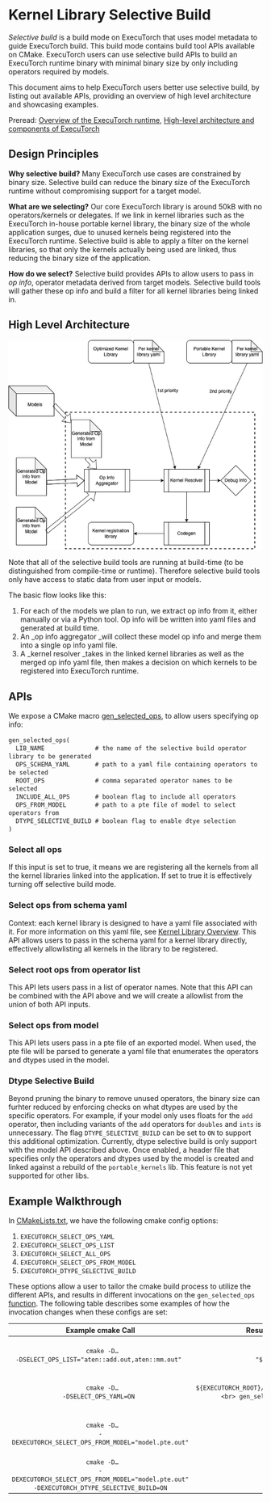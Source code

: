 # Kernel Library Selective Build

_Selective build_ is a build mode on ExecuTorch that uses model metadata to guide ExecuTorch build. This build mode contains build tool APIs available on CMake. ExecuTorch users can use selective build APIs to build an ExecuTorch runtime binary with minimal binary size by only including operators required by models.

This document aims to help ExecuTorch users better use selective build, by listing out available APIs, providing an overview of high level architecture and showcasing examples.

Preread: [Overview of the ExecuTorch runtime](runtime-overview.md), [High-level architecture and components of ExecuTorch](getting-started-architecture.md)


## Design Principles

**Why selective build?** Many ExecuTorch use cases are constrained by binary size. Selective build can reduce the binary size of the ExecuTorch runtime without compromising support for a target model.

**What are we selecting?** Our core ExecuTorch library is around 50kB with no operators/kernels or delegates. If we link in kernel libraries such as the ExecuTorch in-house portable kernel library, the binary size of the whole application surges, due to unused kernels being registered into the ExecuTorch runtime. Selective build is able to apply a filter on the kernel libraries, so that only the kernels actually being used are linked, thus reducing the binary size of the application.

**How do we select?** Selective build provides APIs to allow users to pass in _op info_, operator metadata derived from target models. Selective build tools will gather these op info and build a filter for all kernel libraries being linked in.


## High Level Architecture



![](_static/img/kernel-library-selective-build.png)


Note that all of the selective build tools are running at build-time (to be distinguished from compile-time or runtime). Therefore selective build tools only have access to static data from user input or models.

The basic flow looks like this:



1. For each of the models we plan to run, we extract op info from it, either manually or via a Python tool. Op info will be written into yaml files and generated at build time.
2. An _op info aggregator _will collect these model op info and merge them into a single op info yaml file.
3. A _kernel resolver _takes in the linked kernel libraries as well as the merged op info yaml file, then makes a decision on which kernels to be registered into ExecuTorch runtime.


## APIs

We expose a CMake macro [gen_selected_ops](https://github.com/pytorch/executorch/blob/main/tools/cmake/Codegen.cmake#L12), to allow users specifying op info:

```
gen_selected_ops(
  LIB_NAME              # the name of the selective build operator library to be generated
  OPS_SCHEMA_YAML       # path to a yaml file containing operators to be selected
  ROOT_OPS              # comma separated operator names to be selected
  INCLUDE_ALL_OPS       # boolean flag to include all operators
  OPS_FROM_MODEL        # path to a pte file of model to select operators from
  DTYPE_SELECTIVE_BUILD # boolean flag to enable dtye selection
)
```


### Select all ops

If this input is set to true, it means we are registering all the kernels from all the kernel libraries linked into the application. If set to true it is effectively turning off selective build mode.


### Select ops from schema yaml

Context: each kernel library is designed to have a yaml file associated with it. For more information on this yaml file, see [Kernel Library Overview](kernel-library-overview.md). This API allows users to pass in the schema yaml for a kernel library directly, effectively allowlisting all kernels in the library to be registered.


### Select root ops from operator list

This API lets users pass in a list of operator names. Note that this API can be combined with the API above and we will create a allowlist from the union of both API inputs.

### Select ops from model

This API lets users pass in a pte file of an exported model. When used, the pte file will be parsed to generate a yaml file that enumerates the operators and dtypes used in the model. 

### Dtype Selective Build

Beyond pruning the binary to remove unused operators, the binary size can furhter reduced by enforcing checks on what dtypes are used by the specific operators. For example, if your model only uses floats for the `add` operator, then including variants of the `add` operators for `doubles` and `ints` is unnecessary. The flag `DTYPE_SELECTIVE_BUILD` can be set to `ON` to support this additional optimization. Currently, dtype selective build is only support with the model API described above. Once enabled, a header file that specifies only the operators and dtypes used by the model is created and linked against a rebuild of the `portable_kernels` lib. This feature is not yet supported for other libs.

## Example Walkthrough

In [CMakeLists.txt](https://github.com/BujSet/executorch/blob/main/examples/selective_build/CMakeLists.txt#L48-L72), we have the following cmake config options:

1. `EXECUTORCH_SELECT_OPS_YAML`
2. `EXECUTORCH_SELECT_OPS_LIST`
3. `EXECUTORCH_SELECT_ALL_OPS`
4. `EXECUTORCH_SELECT_OPS_FROM_MODEL`
5. `EXECUTORCH_DTYPE_SELECTIVE_BUILD`

These options allow a user to tailor the cmake build process to utilize the different APIs, and results in different invocations on the `gen_selected_ops` [function](https://github.com/BujSet/executorch/blob/main/examples/selective_build/CMakeLists.txt#L110-L123). The following table describes some examples of how the invocation changes when these configs are set:

| Example cmake Call | Resultant `gen_selected_ops` Invocation |
| :----: | :---:| 
|<code><br>  cmake -D… -DSELECT_OPS_LIST="aten::add.out,aten::mm.out" <br></code> | <code><br>  gen_selected_ops("" "${SELECT_OPS_LIST}" "" "" "") <br></code> |
|<code><br> cmake -D… -DSELECT_OPS_YAML=ON <br></code> | <code><br>  set(_custom_ops_yaml ${EXECUTORCH_ROOT}/examples/portable/custom_ops/custom_ops.yaml) <br> gen_selected_ops("${_custom_ops_yaml}" "" "") <br></code> |
|<code><br> cmake -D… -DEXECUTORCH_SELECT_OPS_FROM_MODEL="model.pte.out" <br></code> | <code><br> gen_selected_ops("" "" "" "${_model_path}" "") <br></code> |
|<code><br> cmake -D… -DEXECUTORCH_SELECT_OPS_FROM_MODEL="model.pte.out" -DEXECUTORCH_DTYPE_SELECTIVE_BUILD=ON<br></code> | <code><br> gen_selected_ops("" "" "" "${_model_path}" "ON") <br></code> |


